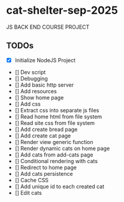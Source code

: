 # cat-shelter-sep-2025

JS BACK END COURSE PROJECT

## TODOs

- [x] Initialize NodeJS Project
- [] Dev script
- [] Debugging
- [] Add basic http server
- [] Add resources
- [] Show home page
- [] Add css
- [] Extract css into separate js files
- [] Read home html from file system
- [] Read site css from file system
- [] Add create bread page
- [] Add create cat page
- [] Render view generic function
- [] Render dynamic cats on home page
- [] Add cats from add-cats page
- [] Conditional rendering with cats
- [] Redirect to home page
- [] Add cats persistence
- [] Cache CSS
- [] Add unique id to each created cat
- [] Edit cats
